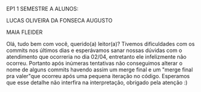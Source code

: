 EP1
1 SEMESTRE A
ALUNOS:

LUCAS OLIVEIRA DA FONSECA AUGUSTO

MAIA FLEIDER



Olá, tudo bem com você, querido(a) leitor(a)? 
Tivemos dificuldades com os commits nos últimos dias e esperávamos sanar nossas dúvidas com o atendimento que ocorreria no dia 02/04, entretanto ele infelizmente não ocorreu.
Portanto após inúmeras tentativas não conseguimos alterar o nome de alguns commits havendo assim um merge final e um "merge final pra valer"que ocorreu após uma pequena iteração no código. 
Esperamos que esse detalhe não interfira na interpretação, obrigado pela atenção :)
